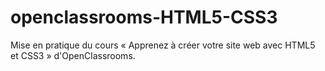 # openclassrooms-HTML5-CSS3
Mise en pratique du cours « Apprenez à créer votre site web avec HTML5 et CSS3 » d'OpenClassrooms.
